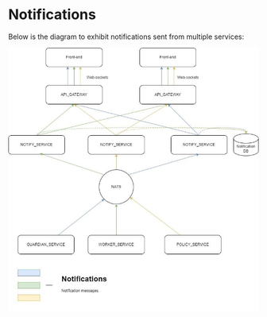 # Notifications

Below is the diagram to exhibit notifications sent from multiple services:

![image8.jpg](../../../.gitbook/assets/8.jpeg)

